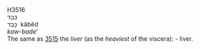 <body>
  <p>H3516<br>  כּבד  <br> כָּבֵד  ‎  kâbêd  <br><i>kaw-bade‘ </i><br>The same as <a href="h3515.htm">3515</a>  the <i>liver</i> (as the <i>heaviest</i> of the viscera): - liver.<br></p>
 </body>